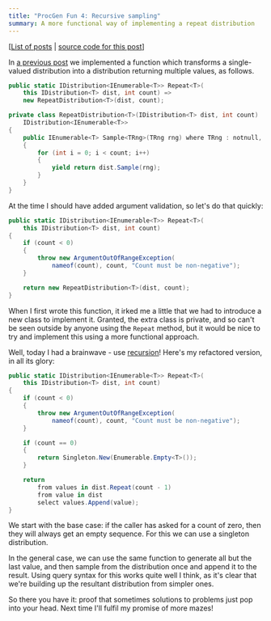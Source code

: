 ```yaml
---
title: "ProcGen Fun 4: Recursive sampling"
summary: A more functional way of implementing a repeat distribution
---
```


[[List of posts](/2024/12/18/PGF-00/#list-of-posts) | [source code for this
post](https://github.com/djcarter85/ProcGenFun/tree/post-04)]

In [a previous post](/2025/01/01/PGF-02) we implemented a function which
transforms a single-valued distribution into a distribution returning multiple
values, as follows.

```cs
public static IDistribution<IEnumerable<T>> Repeat<T>(
    this IDistribution<T> dist, int count) =>
    new RepeatDistribution<T>(dist, count);

private class RepeatDistribution<T>(IDistribution<T> dist, int count) :
    IDistribution<IEnumerable<T>>
{
    public IEnumerable<T> Sample<TRng>(TRng rng) where TRng : notnull, IRng
    {
        for (int i = 0; i < count; i++)
        {
            yield return dist.Sample(rng);
        }
    }
}
```

At the time I should have added argument validation, so let's do that quickly:

```cs
public static IDistribution<IEnumerable<T>> Repeat<T>(
    this IDistribution<T> dist, int count)
{
    if (count < 0)
    {
        throw new ArgumentOutOfRangeException(
            nameof(count), count, "Count must be non-negative");
    }

    return new RepeatDistribution<T>(dist, count);
}
```

When I first wrote this function, it irked me a little that we had to introduce
a new class to implement it. Granted, the extra class is private, and so can't
be seen outside by anyone using the `Repeat` method, but it would be nice to try
and implement this using a more functional approach.

Well, today I had a brainwave - use
[recursion](https://en.wikipedia.org/wiki/Recursion_(computer_science))! Here's
my refactored version, in all its glory:

```cs
public static IDistribution<IEnumerable<T>> Repeat<T>(
    this IDistribution<T> dist, int count)
{
    if (count < 0)
    {
        throw new ArgumentOutOfRangeException(
            nameof(count), count, "Count must be non-negative");
    }

    if (count == 0)
    {
        return Singleton.New(Enumerable.Empty<T>());
    }

    return
        from values in dist.Repeat(count - 1)
        from value in dist
        select values.Append(value);
}
```

We start with the base case: if the caller has asked for a count of zero, then
they will always get an empty sequence. For this we can use a singleton
distribution.

In the general case, we can use the same function to generate all but the last
value, and then sample from the distribution once and append it to the result.
Using query syntax for this works quite well I think, as it's clear that we're
building up the resultant distribution from simpler ones.

So there you have it: proof that sometimes solutions to problems just pop into
your head. Next time I'll fulfil my promise of more mazes!
